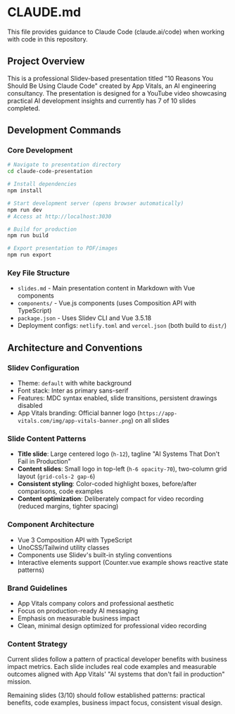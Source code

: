 # CLAUDE.md

This file provides guidance to Claude Code (claude.ai/code) when working with code in this repository.

## Project Overview

This is a professional Slidev-based presentation titled "10 Reasons You Should Be Using Claude Code" created by App Vitals, an AI engineering consultancy. The presentation is designed for a YouTube video showcasing practical AI development insights and currently has 7 of 10 slides completed.

## Development Commands

### Core Development
```bash
# Navigate to presentation directory
cd claude-code-presentation

# Install dependencies
npm install

# Start development server (opens browser automatically)
npm run dev
# Access at http://localhost:3030

# Build for production
npm run build

# Export presentation to PDF/images
npm run export
```

### Key File Structure
- `slides.md` - Main presentation content in Markdown with Vue components
- `components/` - Vue.js components (uses Composition API with TypeScript)
- `package.json` - Uses Slidev CLI and Vue 3.5.18
- Deployment configs: `netlify.toml` and `vercel.json` (both build to `dist/`)

## Architecture and Conventions

### Slidev Configuration
- Theme: `default` with white background
- Font stack: Inter as primary sans-serif
- Features: MDC syntax enabled, slide transitions, persistent drawings disabled
- App Vitals branding: Official banner logo (`https://app-vitals.com/img/app-vitals-banner.png`) on all slides

### Slide Content Patterns
- **Title slide**: Large centered logo (`h-12`), tagline "AI Systems That Don't Fail in Production"
- **Content slides**: Small logo in top-left (`h-6 opacity-70`), two-column grid layout (`grid-cols-2 gap-6`)
- **Consistent styling**: Color-coded highlight boxes, before/after comparisons, code examples
- **Content optimization**: Deliberately compact for video recording (reduced margins, tighter spacing)

### Component Architecture
- Vue 3 Composition API with TypeScript
- UnoCSS/Tailwind utility classes
- Components use Slidev's built-in styling conventions
- Interactive elements support (Counter.vue example shows reactive state patterns)

### Brand Guidelines
- App Vitals company colors and professional aesthetic
- Focus on production-ready AI messaging
- Emphasis on measurable business impact
- Clean, minimal design optimized for professional video recording

### Content Strategy
Current slides follow a pattern of practical developer benefits with business impact metrics. Each slide includes real code examples and measurable outcomes aligned with App Vitals' "AI systems that don't fail in production" mission.

Remaining slides (3/10) should follow established patterns: practical benefits, code examples, business impact focus, consistent visual design.
